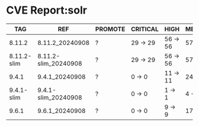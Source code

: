 # CVE Report:solr
|     TAG     |         REF          | PROMOTE | CRITICAL |   HIGH   |  MEDIUM  |   LOW    | UNKNOWN |
|-------------|----------------------|---------|----------|----------|----------|----------|---------|
| 8.11.2      | 8.11.2_20240908      | ?       | 29 -> 29 | 56 -> 56 | 57 -> 57 | 16 -> 16 | 0 -> 0  |
| 8.11.2-slim | 8.11.2-slim_20240908 | ?       | 29 -> 29 | 56 -> 56 | 57 -> 57 | 16 -> 16 | 0 -> 0  |
| 9.4.1       | 9.4.1_20240908       | ?       | 0 -> 0   | 11 -> 11 | 24 -> 24 | 3 -> 3   | 0 -> 0  |
| 9.4.1-slim  | 9.4.1-slim_20240908  | ?       | 0 -> 0   | 1 -> 1   | 4 -> 4   | 0 -> 0   | 0 -> 0  |
| 9.6.1       | 9.6.1_20240908       | ?       | 0 -> 0   | 9 -> 9   | 17 -> 17 | 3 -> 3   | 0 -> 0  |

